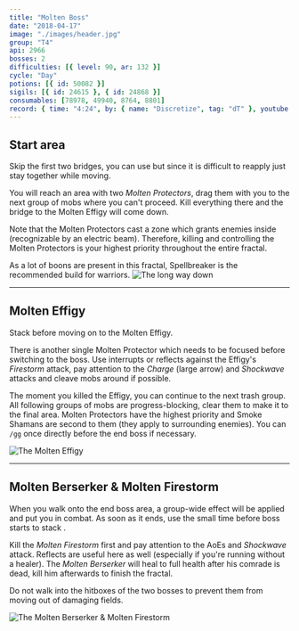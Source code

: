 ```yaml
---
title: "Molten Boss"
date: "2018-04-17"
image: "./images/header.jpg"
group: "T4"
api: 2966
bosses: 2
difficulties: [{ level: 90, ar: 132 }]
cycle: "Day"
potions: [{ id: 50082 }]
sigils: [{ id: 24615 }, { id: 24868 }]
consumables: [78978, 49940, 8764, 8801]
record: { time: "4:24", by: { name: "Discretize", tag: "dT" }, youtube: [{ id: "1IwsZyYrjmA", name: "Metagame", specialization: "Chronomancer" }, { id: "uS1gDsdXrh8", name: "Nimajeb", specialization: "Spellbreaker" }, { id: "1DiIqiNB69A", name: "Hyperiel", specialization: "Holosmith" }, { id: "-0eOZUOaYz8", name: "Xarlor", specialization: "Weaver" }, { id: "uOLhW3wIVoU", name: "Hutselflutsje", specialization: "Weaver" }]}
---
```


## Start area <Item id="50082" text="false"/>

<Grid>
<Column>
Skip the first two bridges, you can use <Effect name="stealth"/> but since it is difficult to reapply just stay together while moving.

You will reach an area with two _Molten Protectors_, drag them with you to the next group of mobs where you can't proceed. Kill everything there and the bridge to the Molten Effigy will come down.

Note that the Molten Protectors cast a zone which grants enemies inside <Effect name="invulnerability"/> (recognizable by an electric beam). Therefore, killing and controlling the Molten Protectors is your highest priority throughout the entire fractal.

<Tips>
    <Tip specialization="spellbreaker">As a lot of boons are present in this fractal, Spellbreaker is the recommended build for warriors.</Tip>
</Tips>
</Column>
<Column width="6" compact>
<Image src="./images/start.jpg" title="The long way down" compact/>
</Column>
</Grid>

---

## <Boss/> Molten Effigy <Item id="50082" text="false"/>

Stack <Boon name="might"/> before moving on to the Molten Effigy.

There is another single Molten Protector which needs to be focused before switching to the boss. Use interrupts or reflects against the Effigy's _Firestorm_ attack, pay attention to the _Charge_ (large arrow) and _Shockwave_ attacks and cleave mobs around if possible.

The moment you killed the Effigy, you can continue to the next trash group. All following groups of mobs are progress-blocking, clear them to make it to the final area. Molten Protectors have the highest priority and Smoke Shamans are second to them (they apply <Effect name="stealth"/> to surrounding enemies). You can `/gg` once directly before the end boss if necessary.

<Image src="./images/molten_effigy.jpg" title="The Molten Effigy"/>

---

## <Boss red/> Molten Berserker & Molten Firestorm <Item id="50082" text="false"/>

When you walk onto the end boss area, a group-wide <Effect name="agony"/> effect will be applied and put you in combat. As soon as it ends, use the small time before boss starts to stack <Boon name="might"/>.

Kill the _Molten Firestorm_ first and pay attention to the AoEs and _Shockwave_ attack. Reflects are useful here as well (especially if you're running without a healer). The _Molten Berserker_ will heal to full health after his comrade is dead, kill him afterwards to finish the fractal.

Do not walk into the hitboxes of the two bosses to prevent them from moving out of damaging fields.

<Image src="./images/endboss.jpg" title="The Molten Berserker & Molten Firestorm"/>
